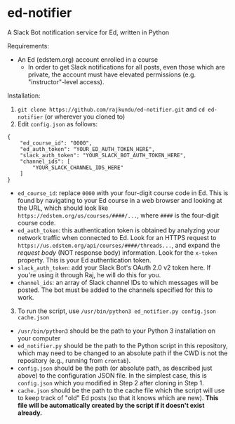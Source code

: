# ed-notifier
A Slack Bot notification service for Ed, written in Python

Requirements:
- An Ed (edstem.org) account enrolled in a course
  - In order to get Slack notifications for all posts, even those which are private, the account must have elevated permissions (e.g. "instructor"-level access).

Installation:
1) `git clone https://github.com/rajkundu/ed-notifier.git` and `cd ed-notifier` (or wherever you cloned to)
2) Edit `config.json` as follows:
```
{
    "ed_course_id": "0000",
    "ed_auth_token": "YOUR_ED_AUTH_TOKEN_HERE",
    "slack_auth_token": "YOUR_SLACK_BOT_AUTH_TOKEN_HERE",
    "channel_ids": [
        "YOUR_SLACK_CHANNEL_IDS_HERE"
    ]
}
```
  - `ed_course_id`: replace `0000` with your four-digit course code in Ed. This is found by navigating to your Ed course in a web browser and looking at the URL, which should look like `https://edstem.org/us/courses/####/...`, where `####` is the four-digit course code.
  - `ed_auth_token`: this authentication token is obtained by analyzing your network traffic when connected to Ed. Look for an HTTPS request to `https://us.edstem.org/api/courses/####/threads...`, and expand the *request body* (NOT response body) information. Look for the `x-token` property. This is your Ed authentication token.
  - `slack_auth_token`: add your Slack Bot's OAuth 2.0 v2 token here. If you're using it through Raj, he will do this for you.
  - `channel_ids`: an array of Slack channel IDs to which messages will be posted. The bot must be added to the channels specified for this to work.
3) To run the script, use `/usr/bin/python3 ed_notifier.py config.json cache.json`
  - `/usr/bin/python3` should be the path to your Python 3 installation on your computer
  - `ed_notifier.py` should be the path to the Python script in this repository, which may need to be changed to an absolute path if the CWD is not the repository (e.g., running from `crontab`).
  - `config.json` should be the path (or absolute path, as described just above) to the configuration JSON file. In the simplest case, this is `config.json` which you modified in Step 2 after cloning in Step 1.
  - `cache.json` should be the path to the cache file which the script will use to keep track of "old" Ed posts (so that it knows which are new). **This file will be automatically created by the script if it doesn't exist already.**
